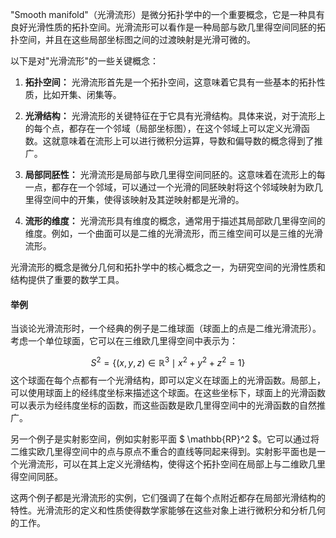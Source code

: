 "Smooth manifold"（光滑流形）是微分拓扑学中的一个重要概念，它是一种具有良好光滑性质的拓扑空间。光滑流形可以看作是一种局部与欧几里得空间同胚的拓扑空间，并且在这些局部坐标图之间的过渡映射是光滑可微的。

以下是对"光滑流形"的一些关键概念：

1. **拓扑空间：** 光滑流形首先是一个拓扑空间，这意味着它具有一些基本的拓扑性质，比如开集、闭集等。

2. **光滑结构：** 光滑流形的关键特征在于它具有光滑结构。具体来说，对于流形上的每个点，都存在一个邻域（局部坐标图），在这个邻域上可以定义光滑函数。这就意味着在流形上可以进行微积分运算，导数和偏导数的概念得到了推广。

3. **局部同胚性：** 光滑流形是局部与欧几里得空间同胚的。这意味着在流形上的每一点，都存在一个邻域，可以通过一个光滑的同胚映射将这个邻域映射为欧几里得空间中的开集，使得该映射及其逆映射都是光滑的。

4. **流形的维度：** 光滑流形具有维度的概念，通常用于描述其局部欧几里得空间的维度。例如，一个曲面可以是二维的光滑流形，而三维空间可以是三维的光滑流形。

光滑流形的概念是微分几何和拓扑学中的核心概念之一，为研究空间的光滑性质和结构提供了重要的数学工具。

#### 举例

当谈论光滑流形时，一个经典的例子是二维球面（球面上的点是二维光滑流形）。考虑一个单位球面，它可以在三维欧几里得空间中表示为：

$$
 S^2 = \{(x, y, z) \in \mathbb{R}^3 \mid x^2 + y^2 + z^2 = 1\}
$$
这个球面在每个点都有一个光滑结构，即可以定义在球面上的光滑函数。局部上，可以使用球面上的经纬度坐标来描述这个球面。在这些坐标下，球面上的光滑函数可以表示为经纬度坐标的函数，而这些函数是欧几里得空间中的光滑函数的自然推广。

另一个例子是实射影空间，例如实射影平面 $ \mathbb{RP}^2 $。它可以通过将二维实欧几里得空间中的点与原点不重合的直线等同起来得到。实射影平面也是一个光滑流形，可以在其上定义光滑结构，使得这个拓扑空间在局部上与二维欧几里得空间同胚。

这两个例子都是光滑流形的实例，它们强调了在每个点附近都存在局部光滑结构的特性。光滑流形的定义和性质使得数学家能够在这些对象上进行微积分和分析几何的工作。